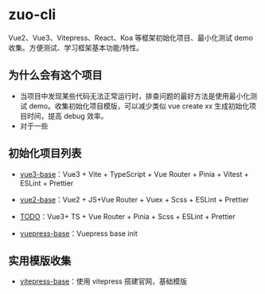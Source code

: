 # zuo-cli

Vue2、Vue3、Vitepress、React、Koa 等框架初始化项目、最小化测试 demo 收集。方便测试、学习框架基本功能/特性。

## 为什么会有这个项目

- 当项目中发现某些代码无法正常运行时，排查问题的最好方法是使用最小化测试 demo。收集初始化项目模版，可以减少类似 vue create xx 生成初始化项目时间，提高 debug 效率。
- 对于一些

## 初始化项目列表

- [vue3-base](https://github.com/dev-zuo/vue3-base)：Vue3 + Vite + TypeScript + Vue Router + Pinia + Vitest + ESLint + Prettier

- [vue2-base](https://github.com/dev-zuo/vue2-base)：Vue2 + JS+Vue Router + Vuex + Scss + ESLint + Prettier

- [TODO]()：Vue3+ TS + Vue Router + Pinia + Scss + ESLint + Prettier

- [vuepress-base](https://github.com/dev-zuo/node-api-base.git)：Vuepress base init

## 实用模版收集

- [vitepress-base](https://github.com/dev-zuo/vitepress-base)：使用 vitepress 搭建官网，基础模版
